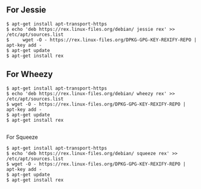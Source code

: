 For Jessie
----------

<span class="admin_snippet" data-pitahaya-block="block_id:bash_code"></span>

    $ apt-get install apt-transport-https
    $ echo 'deb https://rex.linux-files.org/debian/ jessie rex' >> /etc/apt/sources.list
    $     wget -O - https://rex.linux-files.org/DPKG-GPG-KEY-REXIFY-REPO | apt-key add -
    $ apt-get update
    $ apt-get install rex

For Wheezy
----------

<span class="admin_snippet" data-pitahaya-block="block_id:bash_code"></span>

    $ apt-get install apt-transport-https
    $ echo 'deb https://rex.linux-files.org/debian/ wheezy rex' >> /etc/apt/sources.list
    $ wget -O - https://rex.linux-files.org/DPKG-GPG-KEY-REXIFY-REPO | apt-key add -
    $ apt-get update
    $ apt-get install rex

<span class="admin_snippet" data-pitahaya-block="block_id:bash_code"></span>
----------------------------------------------------------------------------

For Squeeze

<span class="admin_snippet" data-pitahaya-block="block_id:bash_code"></span>

<span class="admin_snippet" data-pitahaya-block="block_id:bash_code"></span>

    $ apt-get install apt-transport-https
    $ echo 'deb https://rex.linux-files.org/debian/ squeeze rex' >> /etc/apt/sources.list
    $ wget -O - https://rex.linux-files.org/DPKG-GPG-KEY-REXIFY-REPO | apt-key add -
    $ apt-get update
    $ apt-get install rex
